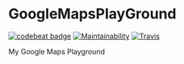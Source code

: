 # GoogleMapsPlayGround

[![codebeat badge](https://codebeat.co/badges/e124a3c9-7527-436a-988c-dff87170cf5c)](https://codebeat.co/projects/github-com-davidodari-googlemapsplayground-master)
[![Maintainability](https://api.codeclimate.com/v1/badges/e06f27b65070d8ea2bd1/maintainability)](https://codeclimate.com/github/Davidodari/GoogleMapsPlayGround/maintainability)
[![Travis](https://travis-ci.com/Davidodari/GoogleMapsPlayGround.svg?branch=master)]()

My Google Maps Playground 
